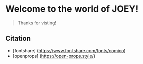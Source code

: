 # Welcome to the world of JOEY!

> Thanks for visting!


## Citation
* [fontshare] (https://www.fontshare.com/fonts/comico)
* [openprops] (https://open-props.style/)
